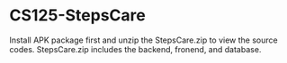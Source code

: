 # CS125-StepsCare
Install APK package first and unzip the StepsCare.zip to view the source codes.
StepsCare.zip includes the backend, fronend, and database.
